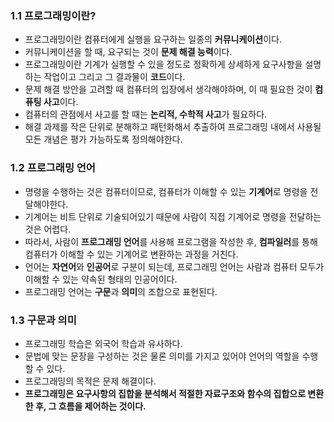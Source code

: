 ### 1.1 프로그래밍이란?
- 프로그래밍이란 컴퓨터에게 실행을 요구하는 일종의 **커뮤니케이션**이다.
- 커뮤니케이션을 할 때, 요구되는 것이 **문제 해결 능력**이다.
- 프로그래밍이란 기계가 실행할 수 있을 정도로 정확하게 상세하게 요구사항을 설명하는 작업이고 그리고 그 결과물이 **코드**이다.
- 문제 해결 방안을 고려할 때 컴퓨터의 입장에서 생각해야하며, 이 때 필요한 것이 **컴퓨팅 사고**이다.
- 컴퓨터의 관점에서 사고를 할 때는 **논리적, 수학적 사고**가 필요하다.
- 해결 과제를 작은 단위로 분해하고 패턴화해서 추출하여 프로그래밍 내에서 사용될 모든 개념은 평가 가능하도록 정의해야한다.

### 1.2 프로그래밍 언어
- 명령을 수행하는 것은 컴퓨터이므로, 컴퓨터가 이해할 수 있는 **기계어**로 명령을 전달해야한다.
- 기계어는 비트 단위로 기술되어있기 때문에 사람이 직접 기계어로 명령을 전달하는 것은 어렵다.
- 따라서, 사람이 **프로그래밍 언어**를 사용해 프로그램을 작성한 후, **컴파일러**를 통해 컴퓨터가 이해할 수 있는 기계어로 변환하는 과정을 거친다.
- 언어는 **자연어**와 **인공어**로 구분이 되는데, 프로그래밍 언어는 사람과 컴퓨터 모두가 이해할 수 있는 약속된 형태의 인공어이다.
- 프로그래밍 언어는 **구문**과 **의미**의 조합으로 표현된다.

### 1.3 구문과 의미
- 프로그래밍 학습은 외국어 학습과 유사하다.
- 문법에 맞는 문장을 구성하는 것은 물론 의미를 가지고 있어야 언어의 역할을 수행할 수 있다.
- 프로그래밍의 목적은 문제 해결이다.
- **프로그래밍은 요구사항의 집합을 분석해서 적절한 자료구조와 함수의 집합으로 변환한 후, 그 흐름을 제어하는 것이다.**
